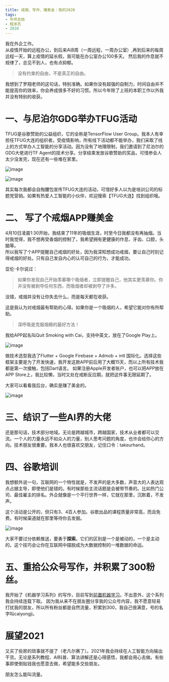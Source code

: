 ```yaml
---
title: 戒烟、写作、赚美金：我的2020
tags:
- 年终总结
- 程序员
- 2020
---
```


我在外企工作。  
从疫情开始的远程办公，到后来A\B周（一周远程，一周办公室）,再到后来的每周远程一天，算上疫情的延长假，我可能在办公室办公100多天。  然后我的作息就不规律了，总见不到人，也有点抑郁。  
> 没有约束的自由，不是真正的自由。

我想到了罗翔老师的这句话，特别准确。如果你没有超强的自制力，时间自由并不能提高你的效率，你会养成很多不好的习惯。所以今年除了上班的本职工作以外我并没有特别的收获。

# 一、与尼泊尔GDG举办TFUG活动
TFUG是谷歌赞助的公益组织，它的全称是TensorFlow User Group。我本人有幸担任TFUG大连的组织者。受疫情影响，所有线下活动都不能举办，我们采取了线上的方式举办人工智能的分享活动。因为没有了地理限制，我们邀请到了尼泊尔的GDG大佬进行TF Agent的技术分享。分享结束发放谷歌赞助的奖品，可惜参会人太少没发完，现在还有一些堆在家里。

![image](/assets/images/20201203/gdg.jpg)

![image](/assets/images/20201203/represantation.jpg)


其实每次我都会自掏腰包宣传TFUG大连的活动，可惜好多人以为是培训公司的标题党营销。如果有热爱人工智能的小伙伴，欢迎搜索【TFUG大连】找到组织哦。

# 二、 写了个戒烟APP赚美金
4月10日凌晨1:30开始，我结束了11年的吸烟生涯，时至今日我都没有再抽烟。当时我觉得，我不想再受香烟的控制了，我希望拥有更健康的作息、牙齿、口腔，头脑等。  
所以我写了个APP提醒自己戒烟的好处，因为我深知想成功戒烟，要让自己时刻记得戒烟的好处。只有自己发自内心的认可自己的行为，才能成功。  

亚伦·卡尔说过：
> 如果你发现自己开始羡慕哪个吸烟者，立即提醒自己，他其实更羡慕你。你并没有被剥夺任何东西，而吸烟者却被剥夺了许多。

没错，戒烟并没有让你失去什么，而是每天都在收获。

这是我认为对戒烟最有帮助的心得。如果你是一个吸烟的人，希望它能对你有所帮助。

> 深呼吸是克服烟瘾的最好方法！

我给APP起名叫Quit Smoking with Cai，支持中英文，放在了Google Play上。

![image](/assets/images/20201203/app.jpg)

做技术选型我选了Flutter + Google Firebase + Admob + intl 国际化。选择这些框架主要是为了开发快速，我开发这款APP前后用了大概15天，而以上所有技术我都是第一次接触，包括Dart语言。
如果注册Apple开发者账户，也可以把APP放在APP Store上，我比较懒，当时又处在戒断反应期，就把这件事无限延期了。

大家可以看看我后台，确实是赚了美金的。

![image](/assets/images/20201203/money1.png)

# 三、结识了一些AI界的大佬

还是那句话，技术部分地域。无论是跨越城市，跨越国家，技术从业者都可以交流。一个人的力量永远不如众人的力量，别人思考问题的角度，也许会给你心的方向。技术朋友很重要。我本人也很喜欢交朋友，记住口令：takeurhand。

# 四、谷歌培训

我想额外说一句，互联网的一个特性就是，不发声的是大多数，声音大的人表达观点占据主导，即使他们是错的。有时候那些主流话题是会被带节奏的。比如热门公司、最佳雇主的排名。外企就像是一个平行世界一样，它就在那里，沉默着，不发声。  

这个活动是公开的，但只有3、4百人参加。谷歌出品的课程质量非常高，而且免费。有时候渠道就在那里等待你去发掘。

![image](/assets/images/20201203/cert.jpg)

大家不要过分依赖推送，要勇于**探索**。它们的区别是一个是被动的，一个是主动的。这个技巧会让你在互联网中摆脱成为大数据控制的一堆数据的命运。

# 五、重拾公众号写作，并积累了300粉丝。

我开始了《机器学习系列》的写作，目前写到[前置机器学习](https://mp.weixin.qq.com/mp/appmsgalbum?action=getalbum&__biz=MzUxMjU4NjI4MQ==&scene=1&album_id=1627166768236412929&count=3#wechat_redirect)。不出意外，这个系列我会持续连载下取。
因为我从来不在朋友圈分享我的公众号内容，我不愿意轻易打扰我的朋友，所以所有粉丝都是自然流量，积累到300，我自己很满意，号的名字叫caiyongji。

# 展望2021

又买了些房的琐事就不提了（老凡尔赛了）。2021年我会持续在人工智能方向输出干货。无论是系列教程、AI科普、算法讲解还是心得感悟，我都会用心去做。有些事即使倒贴钱我也愿意去做，希望能多交些朋友。

朋友怎么能叫流量。